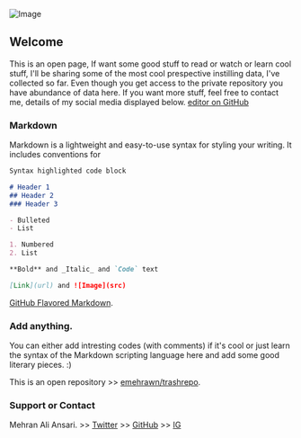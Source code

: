 ![Image](https://i.ytimg.com/vi/dms52iuGSm0/maxresdefault.jpg)
## Welcome

This is an open page, If want some good stuff to read or watch or learn cool stuff, I'll be sharing some of the most cool prespective instilling data, I've collected so far.
Even though you get access to the private repository you have abundance of data here. If you want more stuff, feel free to contact me, details of my social media displayed below. [editor on GitHub](https://github.com/emehrawn/emehrawn.github.io/edit/main/index.md)


### Markdown

Markdown is a lightweight and easy-to-use syntax for styling your writing. It includes conventions for

```markdown
Syntax highlighted code block

# Header 1
## Header 2
### Header 3

- Bulleted
- List

1. Numbered
2. List

**Bold** and _Italic_ and `Code` text

[Link](url) and ![Image](src)
```
[GitHub Flavored Markdown](https://guides.github.com/features/mastering-markdown/).

### Add anything.

You can either add intresting codes (with comments) if it's cool or just learn the syntax of the Markdown scripting language here and add some good literary pieces. :)

This is an open repository >> [emehrawn/trashrepo](https://github.com/emehrawn/trashrepo). 

### Support or Contact

Mehran Ali Ansari.  >> [Twitter](https://twitter.com/kladenstien9) >> [GitHub](https://github.com/emehrawn) >> [IG](https://instagram.com/alimehrawn)
